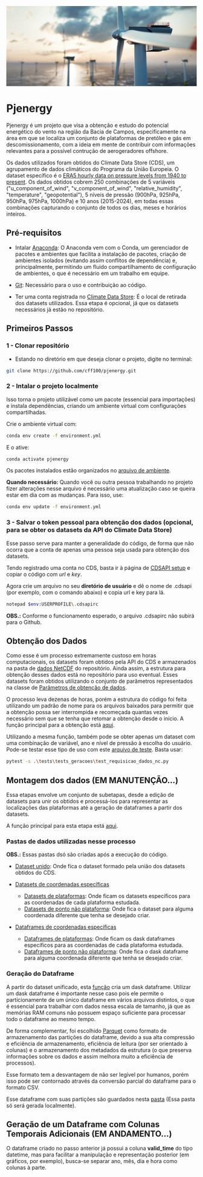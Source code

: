 
![alt text](/tutorials/images/Pasted%20image%2020250308162026.png)

# Pjenergy

Pjenergy é um projeto que visa a obtenção e estudo do potencial energético do vento na região da Bacia de Campos, especificamente na área em que se localiza um conjunto de plataformas de pretóleo e gás em descomissionamento, com a ideia em mente de contribuir com informações relevantes para a possível contrução de aerogeradores offshore. 

Os dados utilizados foram obtidos do Climate Data Store (CDS), um agrupamento de dados climáticos do Programa da União Europeia. O dataset específico é o [ERA5 hourly data on pressure levels from 1940 to present](https://cds.climate.copernicus.eu/datasets/reanalysis-era5-pressure-levels?tab=overview). Os dados obtidos cobrem 250 combinações de 5 variáveis ("u_component_of_wind", "v_component_of_wind", "relative_humidity", "temperature", "geopotential"), 5 níveis de pressão (900hPa, 925hPa, 950hPa, 975hPa, 1000hPa) e 10 anos (2015-2024), em todas essas combinações capturando o conjunto de todos os dias, meses e horários inteiros.


## Pré-requisitos

- Intalar [Anaconda](https://anaconda.org/anaconda/anaconda-navigator): O Anaconda vem com o Conda, um gerenciador de pacotes e ambientes que facilita a instalação de pacotes, criação de ambientes isolados (evitando assim conflitos de dependência) e, principalmente, permitindo um fluido compartilhamento de configuração de ambientes, o que é necessário em um trabalho em equipe.

- [Git](https://git-scm.com/downloads): Necessário para o uso e contribuição ao código.

- Ter uma conta registrada no [Climate Data Store](https://cds.climate.copernicus.eu/): É o local de retirada dos datasets utilizados. 
Essa etapa é opcional, já que os datasets necessários já estão no repositório.


## Primeiros Passos

### 1 - Clonar repositório

 - Estando no diretório em que deseja clonar o projeto, digite no terminal:

```bash
git clone https://github.com/cff100/pjenergy.git
```

### 2 - Intalar o projeto localmente

Isso torna o projeto utilizável como um pacote (essencial para importações) e instala dependências, criando um ambiente virtual com configurações compartilhadas.

Crie o ambiente virtual com:

```bash
conda env create -f environment.yml
```
E o ative:

```bash
conda activate pjenergy
```

Os pacotes instalados estão organizados no [arquivo de ambiente](environment.yml). 

**Quando necessário:** Quando você ou outra pessoa trabalhando no projeto fizer alterações nesse arquivo é necessário uma atualização caso se queira estar em dia com as mudanças. Para isso, use:

```bash
conda env update -f environment.yml
```

### 3 - Salvar o token pessoal para obtenção dos dados (opcional, para se obter os datasets da API do Climate Data Store)

Esse passo serve para manter a generalidade do código, de forma que não ocorra que a conta de apenas uma pessoa seja usada para obtenção dos datasets.

Tendo registrado uma conta no CDS, basta ir à página de [CDSAPI setup](https://cds.climate.copernicus.eu/how-to-api) e copiar o código com *url* e *key*.

Agora crie um arquivo no seu **diretório de usuário** e dê o nome de .cdsapi (por exemplo, com o comando abaixo) e copia url e key para lá.

```bash
notepad $env:USERPROFILE\.cdsapirc
```

**OBS.:** Conforme o funcionamento esperado, o arquivo .cdsapirc não subirá para o Github.


## Obtenção dos Dados

Como esse é um processo extremamente custoso em horas computacionais, os datasets foram obtidos pela API do CDS e armazenados na pasta de [dados NetCDF](data/datasets/originais) do repositório. Ainda assim, a estrutura para obtenção desses dados está no repositório para uso eventual. Esses datasets foram obtidos utilizando o conjunto de parâmetros representados na classe de [Parâmetros de obtenção de dados](src/config/constants.py). 

O processo leva dezenas de horas, porém a estrutura do código foi feita utilizando um padrão de nome para os arquivos baixados para permitir que a obtenção possa ser interrompida e recomeçada quantas vezes necessário sem que se tenha que retomar a obtenção desde o início. A função principal para a obtenção está [aqui](src/main/obtem_datasets_originais.py). 

Utilizando a mesma função, também pode se obter apenas um dataset com uma combinação de variável, ano e nível de pressão à escolha do usuário.
Pode-se testar esse tipo de uso com este [arquivo de teste](tests/tests_geracoes/test_requisicao_dados_nc.py). Basta usar:

```bash
pytest -s .\tests\tests_geracoes\test_requisicao_dados_nc.py
```

## Montagem dos dados (EM MANUTENÇÃO...)

Essa etapas envolve um conjunto de subetapas, desde a edição de datasets para unir os obtidos e processá-los para representar as localizações das plataformas até a geração de dataframes a partir dos datasets.

A função principal para esta etapa está [aqui](src/main/montagem_dados.py).

### Pastas de dados utilizadas nesse processo

**OBS.:** Essas pastas dsó são criadas após a execução do código.

- [Dataset unido](data/datasets/unido): Onde fica o dataset formado pela união dos datasets obtidos do CDS.
- [Datasets de coordenadas específicas](data/datasets/coordenadas_especificas)
    - [Datasets de plataformas](data/datasets/coordenadas_especificas/plataformas): Onde ficam os datasets específicos para as coordenadas de cada plataforma estudada.
    - [Datasets de ponto não plataforma](data/datasets/coordenadas_especificas/ponto_nao_plataforma): Onde fica o dataset para alguma coordenada diferente que tenha se desejado criar.

- [Dataframes de coordenadas específicas](data/dataframes/coordenadas_especificas)
    - [Dataframes de plataformas](data/dataframes/coordenadas_especificas/plataformas/): Onde ficam os dask dataframes específicos para as coordenadas de cada plataforma estudada.
    - [Dataframes de ponto não plataforma](data/dataframes/coordenadas_especificas/ponto_nao_plataforma/): Onde fica o dask dataframe para alguma coordenada diferente que tenha se desejado criar.






### Geração do Dataframe

A partir do dataset unificado, esta [função](src/main/gera_dataframe.py) cria um dask dataframe. Utilizar um dask dataframe é importante nesse caso pois ele permite o particionamente de um único dataframe em vários arquivos distintos, o que é essencial para trabalhar com dados nessa escala de tamanho, já que as memórias RAM comuns não possuem espaço suficiente para processar todo o dataframe ao mesmo tempo.

De forma complementar, foi escolhido [Parquet](https://parquet.apache.org/) como formato de armazenamento das partições do dataframe, devido a sua alta compressão e eficiência de armazenamento, eficiência de leitura (por ser orientado à colunas) e o armazenamento dos metadados da estrutura (o que preserva informações sobre os dados e assim melhora muito a eficiência de processos). 

Esse formato tem a desvantagem de não ser legível por humanos, porém isso pode ser contornado através da conversão parcial do dataframe para o formato CSV.

Esse dataframe com suas partições são guardados nesta [pasta](data/dataframes/dataframe_primario) (Essa pasta só será gerada localmente).


## Geração de um Dataframe com Colunas Temporais Adicionais (EM ANDAMENTO...)

O dataframe criado no passo anterior já possui a coluna **valid_time** do tipo datetime, mas para facilitar a manipulação e representação posterior (em gráficos, por exemplo), busca-se separar ano, mês, dia e hora como colunas à parte.